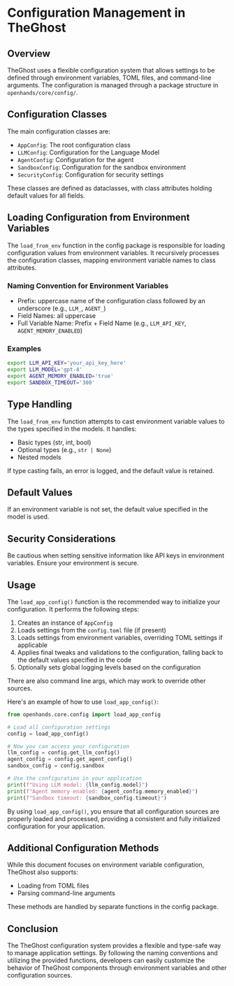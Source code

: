 # Configuration Management in TheGhost

## Overview

TheGhost uses a flexible configuration system that allows settings to be defined through environment variables, TOML files, and command-line arguments. The configuration is managed through a package structure in `openhands/core/config/`.

## Configuration Classes

The main configuration classes are:

- `AppConfig`: The root configuration class
- `LLMConfig`: Configuration for the Language Model
- `AgentConfig`: Configuration for the agent
- `SandboxConfig`: Configuration for the sandbox environment
- `SecurityConfig`: Configuration for security settings

These classes are defined as dataclasses, with class attributes holding default values for all fields.

## Loading Configuration from Environment Variables

The `load_from_env` function in the config package is responsible for loading configuration values from environment variables. It recursively processes the configuration classes, mapping environment variable names to class attributes.

### Naming Convention for Environment Variables

- Prefix: uppercase name of the configuration class followed by an underscore (e.g., `LLM_`, `AGENT_`)
- Field Names: all uppercase
- Full Variable Name: Prefix + Field Name (e.g., `LLM_API_KEY`, `AGENT_MEMORY_ENABLED`)

### Examples

```bash
export LLM_API_KEY='your_api_key_here'
export LLM_MODEL='gpt-4'
export AGENT_MEMORY_ENABLED='true'
export SANDBOX_TIMEOUT='300'
```

## Type Handling

The `load_from_env` function attempts to cast environment variable values to the types specified in the models. It handles:

- Basic types (str, int, bool)
- Optional types (e.g., `str | None`)
- Nested models

If type casting fails, an error is logged, and the default value is retained.

## Default Values

If an environment variable is not set, the default value specified in the model is used.

## Security Considerations

Be cautious when setting sensitive information like API keys in environment variables. Ensure your environment is secure.

## Usage

The `load_app_config()` function is the recommended way to initialize your configuration. It performs the following steps:

1. Creates an instance of `AppConfig`
2. Loads settings from the `config.toml` file (if present)
3. Loads settings from environment variables, overriding TOML settings if applicable
4. Applies final tweaks and validations to the configuration, falling back to the default values specified in the code
5. Optionally sets global logging levels based on the configuration

There are also command line args, which may work to override other sources.

Here's an example of how to use `load_app_config()`:

````python
from openhands.core.config import load_app_config

# Load all configuration settings
config = load_app_config()

# Now you can access your configuration
llm_config = config.get_llm_config()
agent_config = config.get_agent_config()
sandbox_config = config.sandbox

# Use the configuration in your application
print(f"Using LLM model: {llm_config.model}")
print(f"Agent memory enabled: {agent_config.memory_enabled}")
print(f"Sandbox timeout: {sandbox_config.timeout}")
````

By using `load_app_config()`, you ensure that all configuration sources are properly loaded and processed, providing a consistent and fully initialized configuration for your application.

## Additional Configuration Methods

While this document focuses on environment variable configuration, TheGhost also supports:

- Loading from TOML files
- Parsing command-line arguments

These methods are handled by separate functions in the config package.

## Conclusion

The TheGhost configuration system provides a flexible and type-safe way to manage application settings. By following the naming conventions and utilizing the provided functions, developers can easily customize the behavior of TheGhost components through environment variables and other configuration sources.
